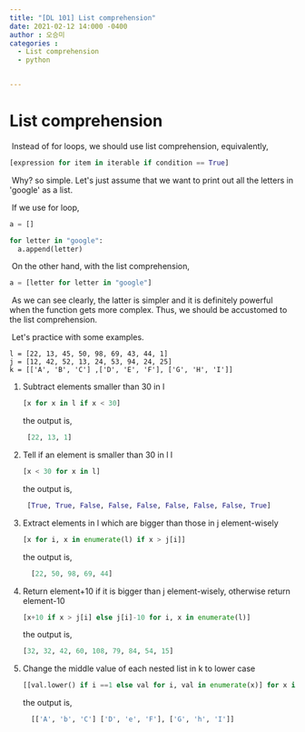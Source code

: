 ```yaml
---
title: "[DL 101] List comprehension"
date: 2021-02-12 14:000 -0400
author : 오승미
categories :
  - List comprehension
  - python


---
```


# List comprehension

​	Instead of for loops, we should use list comprehension, equivalently,

```python
[expression for item in iterable if condition == True]
```

​	Why? so simple. Let's just assume that we want to print out all the letters in 'google' as a list.

​	If we use for loop,

```python
a = []

for letter in "google":
  a.append(letter)
```

​	On the other hand, with the list comprehension, 

```python
a = [letter for letter in "google"]
```

​	As we can see clearly, the latter is simpler and it is definitely powerful when the function gets more complex. Thus, we should be accustomed to the list comprehension.

​	Let's practice with some examples.     

    l = [22, 13, 45, 50, 98, 69, 43, 44, 1]
    j = [12, 42, 52, 13, 24, 53, 94, 24, 25]
    k = [['A', 'B', 'C'] ,['D', 'E', 'F'], ['G', 'H', 'I']]
1. Subtract elements smaller than 30 in l  

   ```python
   [x for x in l if x < 30]
   ```

   the output is, 

   ```python
    [22, 13, 1]
   ```

   

2. Tell if an element is smaller than 30 in l l

   ```python
   [x < 30 for x in l]
   ```

   the output is, 

   ```python
    [True, True, False, False, False, False, False, False, True]
   ```

   

3. Extract elements in l which are bigger than those in j element-wisely

   ```python
   [x for i, x in enumerate(l) if x > j[i]]
   ```

   the output is, 

   ```python
     [22, 50, 98, 69, 44]
   ```

   

4. Return element+10 if it is bigger than j element-wisely, otherwise return element-10

   ```python
   [x+10 if x > j[i] else j[i]-10 for i, x in enumerate(l)]
   ```

   the output is, 

   ```python
   [32, 32, 42, 60, 108, 79, 84, 54, 15]
   ```

   

5. Change the middle value of each nested list in k to lower case

   ```python
   [[val.lower() if i ==1 else val for i, val in enumerate(x)] for x in k]
   ```

   the output is, 

   ```python
     [['A', 'b', 'C'] ['D', 'e', 'F'], ['G', 'h', 'I']]
   ```

   